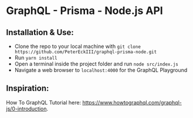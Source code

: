 # GraphQL - Prisma - Node.js API

## Installation & Use:

- Clone the repo to your local machine with `git clone https://github.com/PeterEckIII/graphql-prisma-node.git`
- Run `yarn install`
- Open a terminal inside the project folder and run `node src/index.js`
- Navigate a web browser to `localhost:4000` for the GraphQL Playground

## Inspiration:

How To GraphQL Tutorial here: https://www.howtographql.com/graphql-js/0-introduction.
